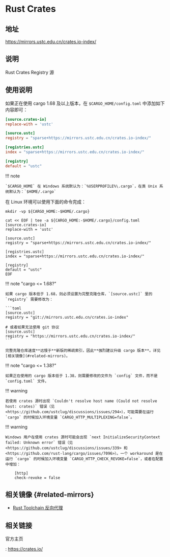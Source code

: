 # Rust Crates

## 地址

<https://mirrors.ustc.edu.cn/crates.io-index/>

## 说明

Rust Crates Registry 源

## 使用说明

如果正在使用 cargo 1.68 及以上版本，在 `$CARGO_HOME/config.toml` 中添加如下内容即可：

```toml
[source.crates-io]
replace-with = 'ustc'

[source.ustc]
registry = "sparse+https://mirrors.ustc.edu.cn/crates.io-index/"

[registries.ustc]
index = "sparse+https://mirrors.ustc.edu.cn/crates.io-index/"

[registry]
default = "ustc"
```

!!! note

    `$CARGO_HOME` 在 Windows 系统默认为：`%USERPROFILE%\.cargo`，在类 Unix 系统默认为：`$HOME/.cargo`

在 Linux 环境可以使用下面的命令完成：

```shell
mkdir -vp ${CARGO_HOME:-$HOME/.cargo}

cat << EOF | tee -a ${CARGO_HOME:-$HOME/.cargo}/config.toml
[source.crates-io]
replace-with = 'ustc'

[source.ustc]
registry = "sparse+https://mirrors.ustc.edu.cn/crates.io-index/"

[registries.ustc]
index = "sparse+https://mirrors.ustc.edu.cn/crates.io-index/"

[registry]
default = "ustc"
EOF
```

!!! note "cargo <= 1.68?"

    如果 cargo 版本低于 1.68，则必须设置为完整克隆仓库，`[source.ustc]` 里的 `registry` 需要修改为：

    ```toml
    [source.ustc]
    registry = "git://mirrors.ustc.edu.cn/crates.io-index"

    # 或者如果无法使用 git 协议
    [source.ustc]
    registry = "https://mirrors.ustc.edu.cn/crates.io-index/"
    ```

    完整克隆仓库速度**远慢于**新版的稀疏索引，因此**强烈建议升级 cargo 版本**。详见[相关镜像](#related-mirrors)。

!!! note "cargo <= 1.38?"

    如果正在使用的 cargo 版本低于 1.38，则需要修改的文件为 `config` 文件，而不是 `config.toml` 文件。

!!! warning

    若使用 crates 源时出现 `Couldn't resolve host name (Could not resolve host: crates)` 错误（见 <https://github.com/ustclug/discussions/issues/294>），可能需要在运行 `cargo` 的时候加入环境变量 `CARGO_HTTP_MULTIPLEXING=false`。

!!! warning

    Windows 用户在使用 crates 源时可能会出现 `next InitializeSecurityContext failed: Unknown error` 错误（见 <https://github.com/ustclug/discussions/issues/339> 和 <https://github.com/rust-lang/cargo/issues/7096>）。一个 workaround 是在运行 `cargo` 的时候加入环境变量 `CARGO_HTTP_CHECK_REVOKE=false`，或者在配置中增加：

        [http]
        check-revoke = false

## 相关镜像 {#related-mirrors}

- [Rust Toolchain 反向代理](./rust-static.md)

## 相关链接

官方主页

:   <https://crates.io/>
